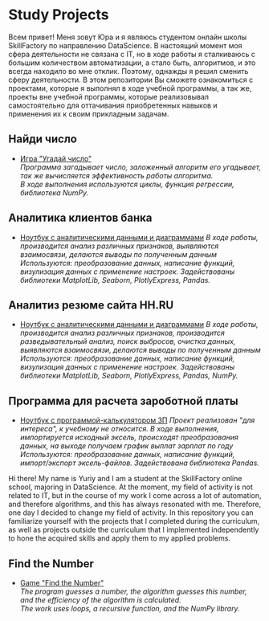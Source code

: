# Study Projects

Всем привет! Меня зовут Юра и я являюсь студентом онлайн школы SkillFactory по направлению DataScience. В настоящий момент моя сфера деятельности не связана с IT, но в ходе работы я сталкиваюсь с большим количеством автоматизации, а стало быть, алгоритмов, и это всегда находило во мне отклик. Поэтому, однажды я решил сменить сферу деятельности. В этом репозитории Вы сможете ознакомиться с проектами, которые я выполнял в ходе учебной программы, а так же, проекты вне учебной программы, которые реализовывал самостоятельно для оттачивания приобретенных навыков и применения их к своим прикладным задачам.

## Найди число 

* [Игра "Угадай число"](https://github.com/Nitys70/Study_Projects/tree/main/Find_the_Number) \
 _Программа загадывает число, заложенный алгоритм его угадывает, так же вычисляется эффективность работы алгоритма._\
 _В ходе выполнения используются циклы, функция регрессии, библиотека NumPy._

## Аналитика клиентов банка

* [Ноутбук с аналитическими данными и диаграммами](https://github.com/Nitys70/Study_Projects/blob/main/Bank_clients_Data_Analysis/Unit_13_Task_9_11.ipynb)
 _В ходе работы, производится анализ различных признаков, выявляются взаимосвязи, делаются выводы по полученным данным_\
 _Используются: преобразование данных, написание функций, визулизация данных с применение настроек. Задействованы библиотеки MatplotLib, Seaborn, PlotlyExpress, Pandas._

## Аналитиз резюме сайта HH.RU

* [Ноутбук с аналитическими данными и диаграммами](https://github.com/Nitys70/Study_Projects/blob/main/Project-HH_CV_Data_Analysis/Project-1._%D0%9D%D0%BE%D1%83%D1%82%D0%B1%D1%83%D0%BA-%D1%88%D0%B0%D0%B1%D0%BB%D0%BE%D0%BD.ipynb)
 _В ходе работы, производится анализ различных признаков, производится разведывательный анализ, поиск выбросов, очистка данных, выявляются взаимосвязи, делаются выводы по полученным данным_\
 _Используются: преобразование данных, написание функций, визулизация данных с применение настроек. Задействованы библиотеки MatplotLib, Seaborn, PlotlyExpress, Pandas, NumPy._

## Программа для расчета зароботной платы

* [Ноутбук с программой-калькулятором ЗП](https://github.com/Nitys70/Study_Projects/blob/main/Sallary_calculation/sallary.ipynb)
 _Проект реализован "для интереса", к учебному не относится. В ходе выполнения, импортируется исходный эксель, происходят преобразования данных, на выходе получаем график выплат зарплат по году_\
 _Используются: преобразование данных, написание функций, импорт/экспорт эксель-файлов. Задействована библиотека Pandas._


Hi there! My name is Yuriy and I am a student at the SkillFactory online school, majoring in DataScience. At the moment, my field of activity is not related to IT, but in the course of my work I come across a lot of automation, and therefore algorithms, and this has always resonated with me. Therefore, one day I decided to change my field of activity. In this repository you can familiarize yourself with the projects that I completed during the curriculum, as well as projects outside the curriculum that I implemented independently to hone the acquired skills and apply them to my applied problems.

## Find the Number 
* [Game "Find the Number"](https://github.com/Nitys70/Study_Projects/tree/main/Find_the_Number) \
_The program guesses a number, the algorithm guesses this number, and the efficiency of the algorithm is calculated._\
 _The work uses loops, a recursive function, and the NumPy library._
